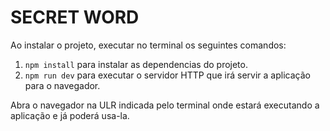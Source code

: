 # SECRET WORD

Ao instalar o projeto, executar no terminal os seguintes comandos:

1. ```npm install``` para instalar as dependencias do projeto.
1. ```npm run dev``` para executar o servidor HTTP que irá servir a aplicação para o navegador.

Abra o navegador na ULR indicada pelo terminal onde estará executando a aplicação e já poderá usa-la.
